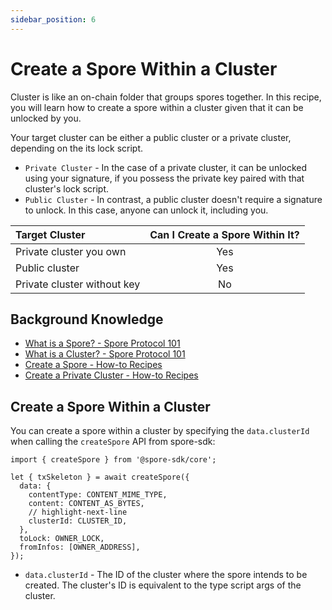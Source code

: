 ```yaml
---
sidebar_position: 6
---
```


# Create a Spore Within a Cluster

Cluster is like an on-chain folder that groups spores together. In this recipe, you will learn how to create a spore within a cluster given that it can be unlocked by you.

Your target cluster can be either a public cluster or a private cluster, depending on the its lock script.

- `Private Cluster` - In the case of a private cluster,  it can be unlocked using your signature, if you possess the private key paired with that cluster's lock script.
- `Public Cluster` - In contrast, a public cluster doesn't require a signature to unlock. In this case, anyone can unlock it, including you.


| Target Cluster      | Can I Create a Spore Within It? |
| :--- | :---: |
| Private cluster you own      | Yes       |
| Public cluster   | Yes        |
| Private cluster without key  | No        |
## Background Knowledge
- [What is a Spore? - Spore Protocol 101](/basics/spore-101#what-is-a-spore)
- [What is a Cluster? - Spore Protocol 101](/basics/spore-101#what-is-a-cluster)
- [Create a Spore - How-to Recipes](/recipes/create-spore)
- [Create a Private Cluster - How-to Recipes](/recipes/create-private-cluster)

## Create a Spore Within a Cluster

You can create a spore within a cluster by specifying the `data.clusterId` when calling the `createSpore` API from spore-sdk:

```tsx
import { createSpore } from '@spore-sdk/core';

let { txSkeleton } = await createSpore({
  data: {
    contentType: CONTENT_MIME_TYPE,
    content: CONTENT_AS_BYTES,
    // highlight-next-line
    clusterId: CLUSTER_ID,
  },
  toLock: OWNER_LOCK,
  fromInfos: [OWNER_ADDRESS],
});
```

- `data.clusterId` - The ID of the cluster where the spore intends to be created. The cluster's ID is equivalent to the type script args of the cluster.


